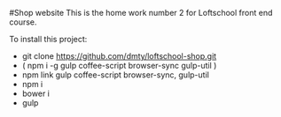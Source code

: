 #Shop website
This is the home work number 2 for Loftschool front end course.

To install this project:
* git clone https://github.com/dmty/loftschool-shop.git
* ( npm i -g gulp coffee-script browser-sync gulp-util )
* npm link gulp coffee-script browser-sync, gulp-util 
* npm i
* bower i
* gulp
